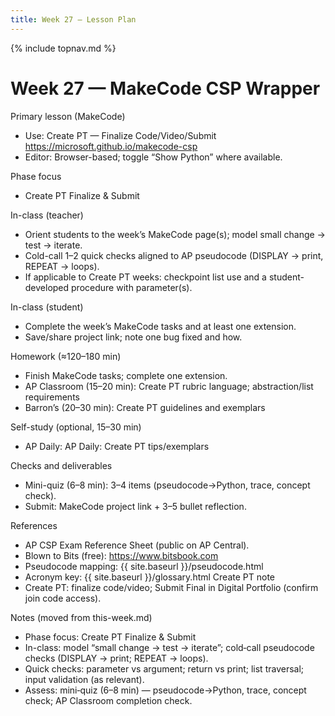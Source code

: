 ```yaml
---
title: Week 27 — Lesson Plan
---
```

{% include topnav.md %}

# Week 27 — MakeCode CSP Wrapper

Primary lesson (MakeCode)
- Use: Create PT — Finalize Code/Video/Submit
  https://microsoft.github.io/makecode-csp
- Editor: Browser-based; toggle “Show Python” where available.

Phase focus
- Create PT Finalize & Submit

In-class (teacher)
- Orient students to the week’s MakeCode page(s); model small change → test → iterate.
- Cold-call 1–2 quick checks aligned to AP pseudocode (DISPLAY → print, REPEAT → loops).
- If applicable to Create PT weeks: checkpoint list use and a student-developed procedure with parameter(s).

In-class (student)
- Complete the week’s MakeCode tasks and at least one extension.
- Save/share project link; note one bug fixed and how.

Homework (≈120–180 min)
- Finish MakeCode tasks; complete one extension.
- AP Classroom (15–20 min): Create PT rubric language; abstraction/list requirements
- Barron’s (20–30 min): Create PT guidelines and exemplars

Self-study (optional, 15–30 min)
- AP Daily: AP Daily: Create PT tips/exemplars

Checks and deliverables
- Mini-quiz (6–8 min): 3–4 items (pseudocode→Python, trace, concept check).
- Submit: MakeCode project link + 3–5 bullet reflection.

References
- AP CSP Exam Reference Sheet (public on AP Central).
- Blown to Bits (free): https://www.bitsbook.com
- Pseudocode mapping: {{ site.baseurl }}/pseudocode.html
- Acronym key: {{ site.baseurl }}/glossary.html
Create PT note
- Create PT: finalize code/video; Submit Final in Digital Portfolio (confirm join code access).


Notes (moved from this-week.md)

- Phase focus: Create PT Finalize & Submit
- In-class: model “small change → test → iterate”; cold‑call pseudocode checks (DISPLAY → print; REPEAT → loops).
- Quick checks: parameter vs argument; return vs print; list traversal; input validation (as relevant).
- Assess: mini‑quiz (6–8 min) — pseudocode→Python, trace, concept check; AP Classroom completion check.

